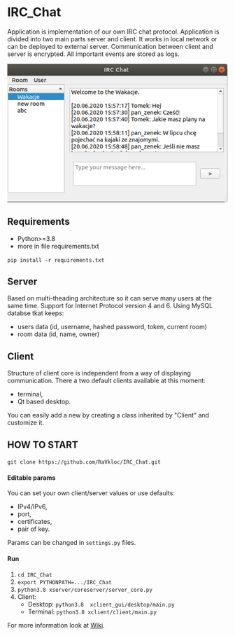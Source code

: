 # IRC_Chat
Application is implementation of our own IRC chat protocol. Application is divided into two main parts server and client. It works in local network or can be deployed to external server.
Communication between client and server is encrypted. All important events are stored as logs.

<p align="center">
  <img src="https://github.com/RaVkloc/IRC_Chat/blob/master/images/conversation.png" alt="Login widget"/>
</p>

## Requirements
- Python>=3.8
- more in file requirements.txt

`pip install -r requirements.txt`


## Server
Based on multi-theading architecture so it can serve many users at the same time.
Support for Internet Protocol version 4 and 6. Using MySQL databse tkat keeps:
- users data (id, username, hashed password, token, current room)
- room data (id, name, owner) 


## Client
Structure of client core is independent from a way of displaying communication. 
There a two default clients available at this moment:
- terminal,
- Qt based desktop.

You can easily add a new by creating a class inherited by "Client" and customize it.

## HOW TO START
`git clone https://github.com/RaVkloc/IRC_Chat.git`

#### Editable params
You can set your own client/server values or use defaults:
- IPv4/IPv6,
- port,
- certificates,
- pair of key.

Params can be changed in `settings.py` files.

#### Run
1. `cd IRC_Chat`
2. `export PYTHONPATH=.../IRC_Chat`
3. `python3.8 xserver/coreserver/server_core.py`
4. Client:
   - Desktop: `python3.8  xclient_gui/desktop/main.py` 
   - Terminal: `python3.8 xclient/client/main.py`
 
 
 For more information look at [Wiki](https://github.com/RaVkloc/IRC_Chat/wiki).
